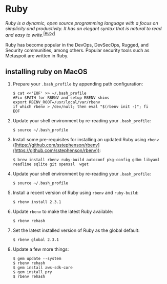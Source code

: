 # Ruby
_Ruby is a dynamic, open source programming language with a focus on simplicity and productivity. It has an elegant syntax that is natural to read and easy to write._<sup>[[Ruby]](https://www.ruby-lang.org/en/)</sup>

Ruby has become popular in the DevOps, DevSecOps, Rugged, and Security communities, among others.  Popular security tools such as Metaspoit are written in Ruby.

## installing ruby on MacOS
1. Prepare your `.bash_profile` by appending path configuration:

	```
	$ cat <<'EOF' >> ~/.bash_profile
	#Fix $PATH for RBENV and setup RBENV shims
	export RBENV_ROOT=/usr/local/var/rbenv
	if which rbenv > /dev/null; then eval "$(rbenv init -)"; fi
	EOF
	```

2. Update your shell environment by re-reading your `.bash_profile`:

	```
	$ source ~/.bash_profile
	```

3. Install some pre-requisites for installing an updated Ruby using `rbenv` ([https://github.com/sstephenson/rbenv](https://github.com/sstephenson/rbenv)):

	```
	$ brew install rbenv ruby-build autoconf pkg-config gdbm libyaml readline sqlite git openssl  wget
	```

4. Update your shell environment by re-reading your `.bash_profile`:

	```
	$ source ~/.bash_profile
	```

5. Install a recent version of Ruby using `rbenv` and `ruby-build`:

	```
	$ rbenv install 2.3.1
	```

6. Update `rbenv` to make the latest Ruby available:

	```
	$ rbenv rehash
	```

7. Set the latest installed version of Ruby as the global default:

	```
	$ rbenv global 2.3.1
	```

8. Update a few more things:

	```
	$ gem update --system
	$ rbenv rehash
	$ gem install aws-sdk-core
	$ gem install pry
	$ rbenv rehash
	```
